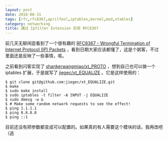 ```yaml
---
layout: post
date: 2018-08-31
tags: [rfc,rfc8367,aprilfool,iptables,kernel,mod,xtables]
category: networking
title: 通过 Ipfilter Extension 实现 RFC8367
---
```


前几天无聊闲逛看到了一个很有趣的 [RFC8367 - Wrongful Termination of Internet Protocol (IP) Packets](https://tools.ietf.org/html/rfc8367) ，看到日期大家应该都懂了，这是个粥客，不过里面还是反映了一些事情，咳。

之前看到闪客实现了 [shankerwangmiao/xt_PROTO](https://github.com/shankerwangmiao/xt_PROTO) ，想到自己也可以做一个 iptables 扩展，于是就写了 [jiegec/xt_EQUALIZE](https://github.com/jiegec/xt_EQUALIZE) 。它是这样使用的：

```shell
$ git clone git@github.com:jiegec/xt_EQUALIZE.git
$ make
$ sudo make install
$ sudo iptables -t filter -A INPUT -j EQUALIZE
$ sudo dmesg -w &
$ # Make some random network requests to see the effect!
$ ping 1.1.1.1
$ ping 8.8.8.8
$ ping ::1
```

目前还没有把参数都变成可以配置的。如果真的有人需要这个模块的话，我再改吧（逃
